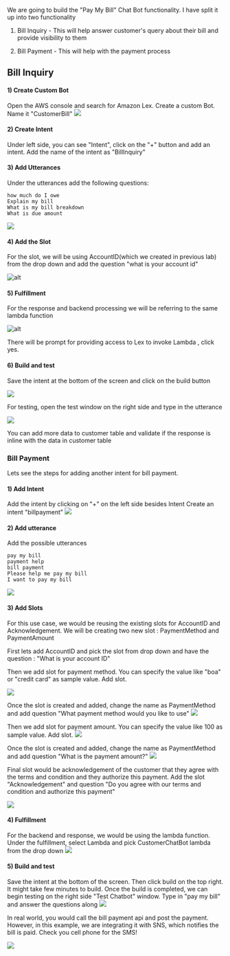 We are going to build the "Pay My Bill" Chat Bot functionality. I have split it up into two functionality
1) Bill Inquiry - This will help answer customer's query about their bill and provide visibility to them


2) Bill Payment - This will help with the payment process

## Bill Inquiry


#### 1) Create Custom Bot
Open the AWS console and search for Amazon Lex. Create a custom Bot. Name it "CustomerBill"
![](https://github.com/neelamkoshiya/Chatbot/blob/master/Artifacts/Images/Screen%20Shot%202020-02-26%20at%207.28.36%20AM.png)

#### 2) Create Intent

Under left side, you can see "Intent", click on the "+" button and add an intent. Add the name of the intent as "BillInquiry"

#### 3) Add Utterances

Under the utterances add the following questions:
```
how much do I owe
Explain my bill
What is my bill breakdown
What is due amount
```

![](https://github.com/neelamkoshiya/Chatbot/blob/master/Artifacts/Images/Screen%20Shot%202020-02-26%20at%207.35.06%20AM.png)

#### 4) Add the Slot
For the slot, we will be using AccountID(which we created in previous lab) from the drop down and add the question "what is your account id"

![alt](https://github.com/neelamkoshiya/Chatbot/blob/master/Artifacts/Images/Screen%20Shot%202020-02-26%20at%207.37.56%20AM.png)

#### 5) Fulfillment
For the response and backend processing we will be referring to the same lambda function

![alt](https://github.com/neelamkoshiya/Chatbot/blob/master/Artifacts/Images/Screen%20Shot%202020-02-26%20at%207.45.54%20AM.png)

There will be prompt for providing access to Lex to invoke Lambda , click yes.

#### 6) Build and test

Save the intent at the bottom of the screen and click on the build button

![](https://github.com/neelamkoshiya/Chatbot/blob/master/Artifacts/Images/Screen%20Shot%202020-02-26%20at%207.48.50%20AM.png)

For testing, open the test window on the right side and type in the utterance 

![](https://github.com/neelamkoshiya/Chatbot/blob/master/Artifacts/Images/Screen%20Shot%202020-02-26%20at%207.55.16%20AM.png)

You can add more data to customer table and validate if the response is inline with the data in customer table

### Bill Payment
Lets see the steps for adding another intent for bill payment. 

#### 1) Add Intent

Add the intent by clicking on "+" on the left side besides Intent
Create an intent "billpayment"
![](https://github.com/neelamkoshiya/Chatbot/blob/master/Artifacts/Images/Screen%20Shot%202020-02-26%20at%208.00.03%20AM.png)

#### 2) Add utterance
Add the possible utterances 
```
pay my bill
payment help
bill payment
Please help me pay my bill
I want to pay my bill
```

![](https://github.com/neelamkoshiya/Chatbot/blob/master/Artifacts/Images/Screen%20Shot%202020-02-26%20at%208.05.27%20AM.png)

#### 3) Add Slots
For this use case, we would be reusing the existing slots for AccountID and Acknowledgement. We will be creating two new slot : PaymentMethod and PaymentAmount

First lets add AccountID and pick the slot from drop down and have the question : "What is your account ID"

Then we add slot for payment method. You can specify the value like "boa" or "credit card" as sample value. Add slot.

![](https://github.com/neelamkoshiya/Chatbot/blob/master/Artifacts/Images/Screen%20Shot%202020-02-26%20at%208.10.58%20AM.png)

Once the slot is created and added, change the name as PaymentMethod and add question "What payment method would you like to use"
![](https://github.com/neelamkoshiya/Chatbot/blob/master/Artifacts/Images/Screen%20Shot%202020-02-26%20at%208.11.27%20AM.png)

Then we add slot for payment amount. You can specify the value like 100 as sample value. Add slot.
![](https://github.com/neelamkoshiya/Chatbot/blob/master/Artifacts/Images/Screen%20Shot%202020-02-26%20at%208.14.38%20AM.png)

Once the slot is created and added, change the name as PaymentMethod and add question 
"What is the payment amount?"
![](https://github.com/neelamkoshiya/Chatbot/blob/master/Artifacts/Images/Screen%20Shot%202020-02-26%20at%208.18.27%20AM.png)

Final slot would be acknowledgement of the customer that they agree with the terms and condition and they authorize this payment. Add the slot "Acknowledgement" and question "Do you agree with our terms and condition and authorize this payment"

![](https://github.com/neelamkoshiya/Chatbot/blob/master/Artifacts/Images/Screen%20Shot%202020-02-26%20at%208.19.07%20AM.png)


#### 4) Fulfillment
For the backend and response, we would be using the lambda function. Under the fulfillment, select Lambda and pick CustomerChatBot lambda from the drop down
![](https://github.com/neelamkoshiya/Chatbot/blob/master/Artifacts/Images/Screen%20Shot%202020-02-26%20at%208.22.39%20AM.png)

#### 5) Build and test
Save the intent at the bottom of the screen. Then click build on the top right. It might take few minutes to build. Once the build is completed, we can begin testing on the right side "Test Chatbot" window. Type in "pay my bill" and answer the questions along
![](https://github.com/neelamkoshiya/Chatbot/blob/master/Artifacts/Images/Screen%20Shot%202020-02-26%20at%208.26.22%20AM.png)

In real world, you would call the bill payment api and post the payment. However, in this example, we are integrating it with SNS, which notifies the bill is paid. Check you cell phone for the SMS!

![](https://github.com/neelamkoshiya/Chatbot/blob/master/Artifacts/Images/IMG_9441.jpg)




